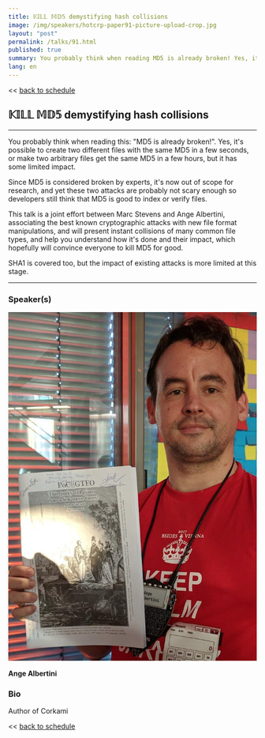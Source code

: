 ```yaml
---
title: 𝕂𝕀𝕃𝕃 𝕄𝔻𝟝 demystifying hash collisions
image: /img/speakers/hotcrp-paper91-picture-upload-crop.jpg
layout: "post"
permalink: /talks/91.html
published: true
summary: You probably think when reading MD5 is already broken! Yes, it's possible to create two d…
lang: en
---
```

<< [back to schedule](/schedule/)

## 𝕂𝕀𝕃𝕃 𝕄𝔻𝟝 demystifying hash collisions
---


You probably think when reading this: "MD5 is already broken!". Yes, it's possible to create two different files with the same MD5 in a few seconds, or make two arbitrary files get the same MD5 in a few hours, but it has some limited impact.

Since MD5 is considered broken by experts, it's now out of scope for research, and yet these two attacks are probably not scary enough so developers still think that MD5 is good to index or verify files.

This talk is a joint effort between Marc Stevens and Ange Albertini, associating the best known cryptographic attacks with new file format manipulations, and will present instant collisions of many common file types, and help you understand how it's done and their impact, which hopefully will convince everyone to kill MD5 for good.

SHA1 is covered too, but the impact of existing attacks is more limited at this stage.

---
### Speaker(s)
![speaker](/img/speakers/hotcrp-paper91-picture-upload.jpg)

**Ange Albertini**

### Bio
Author of Corkami

<< [back to schedule](/schedule/)